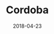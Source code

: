 ---
title: Cordoba
date: 2018-04-23
countries:
  - Spain
resources:
  - src: DSCF7489.jpg
    params: 
      weight: 0
  - src: DSCF7264.jpg
    params: 
      weight: 4
  - src: DSCF7282.jpg
    params: 
      weight: 5
  - src: DSCF7302.jpg
    params: 
      weight: 6
  - src: DSCF7309.jpg
    params: 
      weight: 7
  - src: DSCF7311.jpg
    params: 
      weight: 8
  - src: DSCF7313.jpg
    params: 
      weight: 9
  - src: DSCF7317.jpg
    params: 
      weight: 10
  - src: DSCF7329.jpg
    params: 
      weight: 11
  - src: DSCF7332.jpg
    params: 
      weight: 12
  - src: DSCF7337.jpg
    params: 
      weight: 13
  - src: DSCF7372.jpg
    params: 
      weight: 15
  - src: DSCF7448.jpg
    params: 
      weight: 17
  - src: DSCF7450.jpg
    params: 
      weight: 18
  - src: feature.jpg
    params: 
      weight: 18
  - src: DSCF7458.jpg
    params: 
      weight: 19
  - src: DSCF7459.jpg
    params: 
      weight: 20
---